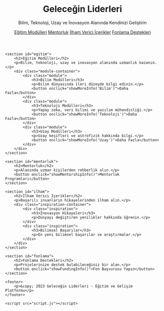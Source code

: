 <!DOCTYPE html>
<html lang="tr">
<head>
    <meta charset="UTF-8">
    <meta name="viewport" content="width=device-width, initial-scale=1.0">
    <title>Geleceğin Liderleri - Eğitim ve Gelişim Platformu</title>
    <link rel="stylesheet" href="style.css">
</head>
<body>
    <header>
        <h1>Geleceğin Liderleri</h1>
        <p>Bilim, Teknoloji, Uzay ve İnovasyon Alanında Kendinizi Geliştirin</p>
        <nav>
            <a href="#egitim">Eğitim Modülleri</a>
            <a href="#mentorluk">Mentorluk</a>
            <a href="#ilham">İlham Verici İçerikler</a>
            <a href="#fonlama">Fonlama Destekleri</a>
        </nav>
    </header>

    <section id="egitim">
        <h2>Eğitim Modülleri</h2>
        <p>Bilim, teknoloji, uzay ve inovasyon alanında uzmanlık kazanın.</p>
        <div class="module-container">
            <div class="module">
                <h3>Bilim Modülleri</h3>
                <p>Bilim dünyasında ileri düzeyde bilgi edinin.</p>
                <button onclick="showMoreInfo('Bilim')">Daha Fazla</button>
            </div>
            <div class="module">
                <h3>Teknoloji Modülleri</h3>
                <p>Yapay zeka, veri bilimi ve yazılım mühendisliği.</p>
                <button onclick="showMoreInfo('Teknoloji')">Daha Fazla</button>
            </div>
            <div class="module">
                <h3>Uzay Modülleri</h3>
                <p>Uzay keşifleri ve astrofizik hakkında bilgi.</p>
                <button onclick="showMoreInfo('Uzay')">Daha Fazla</button>
            </div>
        </div>
    </section>

    <section id="mentorluk">
        <h2>Mentorluk</h2>
        <p>Alanında uzman kişilerden rehberlik alın.</p>
        <button onclick="showMentorshipInfo()">Mentorluk Programları</button>
    </section>

    <section id="ilham">
        <h2>İlham Verici İçerikler</h2>
        <p>Başarılı insanların hikayelerinden ilham alın.</p>
        <div class="inspiration-container">
            <div class="inspiration">
                <h3>İnovasyon Hikayeleri</h3>
                <p>Dünyayı değiştiren yenilikler hakkında öğrenin.</p>
            </div>
            <div class="inspiration">
                <h3>Bilimsel Başarılar</h3>
                <p>En yeni bilimsel başarılar ve araştırmalar.</p>
            </div>
        </div>
    </section>

    <section id="fonlama">
        <h2>Fonlama Destekleri</h2>
        <p>Projelerinize destek bulabileceğiniz bir alan.</p>
        <button onclick="showFundingInfo()">Fon Başvurusu Yapın</button>
    </section>

    <footer>
        <p>&copy; 2023 Geleceğin Liderleri - Eğitim ve Gelişim Platformu</p>
    </footer>

    <script src="script.js"></script>
</body>
</html>
